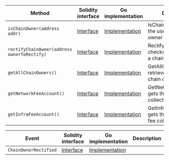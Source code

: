 <table>
  <thead>
    <tr>
      <th>Method</th>
      <th>Solidity interface</th>
      <th>Go implementation</th>
      <th>Description</th>
    </tr>
  </thead>
  <tbody>
    <tr>
      <td>
        <code>isChainOwner(address addr)</code>
      </td>
      <td>
        <a
          href="https://github.com/OffchainLabs/nitro-contracts/blob/9edc1b943ed0255f050f91f265d96bc1ad9de1a2/src/precompiles/ArbOwnerPublic.sol#L11"
          target="_blank"
        >
          Interface
        </a>
      </td>
      <td>
        <a
          href="https://github.com/OffchainLabs/nitro/blob/v2.1.0/precompiles/ArbOwnerPublic.go#L34"
          target="_blank"
        >
          Implementation
        </a>
      </td>
      <td>IsChainOwner checks if the user is a chain owner</td>
    </tr>
    <tr>
      <td>
        <code>rectifyChainOwner(address ownerToRectify)</code>
      </td>
      <td>
        <a
          href="https://github.com/OffchainLabs/nitro-contracts/blob/9edc1b943ed0255f050f91f265d96bc1ad9de1a2/src/precompiles/ArbOwnerPublic.sol#L18"
          target="_blank"
        >
          Interface
        </a>
      </td>
      <td>
        <a
          href="https://github.com/OffchainLabs/nitro/blob/v2.1.0/precompiles/ArbOwnerPublic.go#L25"
          target="_blank"
        >
          Implementation
        </a>
      </td>
      <td>RectifyChainOwner checks if the account is a chain owner</td>
    </tr>
    <tr>
      <td>
        <code>getAllChainOwners()</code>
      </td>
      <td>
        <a
          href="https://github.com/OffchainLabs/nitro-contracts/blob/9edc1b943ed0255f050f91f265d96bc1ad9de1a2/src/precompiles/ArbOwnerPublic.sol#L21"
          target="_blank"
        >
          Interface
        </a>
      </td>
      <td>
        <a
          href="https://github.com/OffchainLabs/nitro/blob/v2.1.0/precompiles/ArbOwnerPublic.go#L20"
          target="_blank"
        >
          Implementation
        </a>
      </td>
      <td>GetAllChainOwners retrieves the list of chain owners</td>
    </tr>
    <tr>
      <td>
        <code>getNetworkFeeAccount()</code>
      </td>
      <td>
        <a
          href="https://github.com/OffchainLabs/nitro-contracts/blob/9edc1b943ed0255f050f91f265d96bc1ad9de1a2/src/precompiles/ArbOwnerPublic.sol#L24"
          target="_blank"
        >
          Interface
        </a>
      </td>
      <td>
        <a
          href="https://github.com/OffchainLabs/nitro/blob/v2.1.0/precompiles/ArbOwnerPublic.go#L39"
          target="_blank"
        >
          Implementation
        </a>
      </td>
      <td>GetNetworkFeeAccount gets the network fee collector</td>
    </tr>
    <tr>
      <td>
        <code>getInfraFeeAccount()</code>
      </td>
      <td>
        <a
          href="https://github.com/OffchainLabs/nitro-contracts/blob/9edc1b943ed0255f050f91f265d96bc1ad9de1a2/src/precompiles/ArbOwnerPublic.sol#L27"
          target="_blank"
        >
          Interface
        </a>
      </td>
      <td>
        <a
          href="https://github.com/OffchainLabs/nitro/blob/v2.1.0/precompiles/ArbOwnerPublic.go#L44"
          target="_blank"
        >
          Implementation
        </a>
      </td>
      <td>GetInfraFeeAccount gets the infrastructure fee collector</td>
    </tr>
  </tbody>
</table>
<table>
  <thead>
    <tr>
      <th>Event</th>
      <th>Solidity interface</th>
      <th>Go implementation</th>
      <th>Description</th>
    </tr>
  </thead>
  <tbody>
    <tr>
      <td>
        <code>ChainOwnerRectified</code>
      </td>
      <td>
        <a
          href="https://github.com/OffchainLabs/nitro-contracts/blob/9edc1b943ed0255f050f91f265d96bc1ad9de1a2/src/precompiles/ArbOwnerPublic.sol#L29"
          target="_blank"
        >
          Interface
        </a>
      </td>
      <td>
        <a
          href="https://github.com/OffchainLabs/nitro/blob/v2.1.0/precompiles/ArbOwnerPublic.go#L30"
          target="_blank"
        >
          Implementation
        </a>
      </td>
      <td></td>
    </tr>
  </tbody>
</table>
